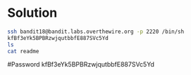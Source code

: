 # Solution
```sh
ssh bandit18@bandit.labs.overthewire.org -p 2220 /bin/sh
kfBf3eYk5BPBRzwjqutbbfE887SVc5Yd
ls
cat readme
```
#Password
kfBf3eYk5BPBRzwjqutbbfE887SVc5Yd